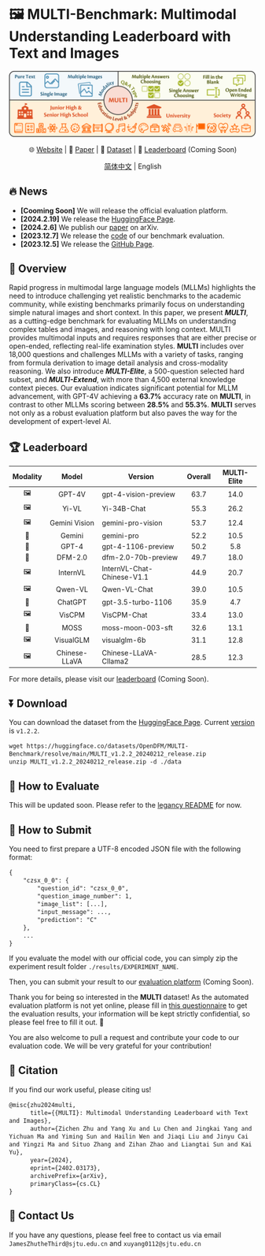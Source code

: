 # 🖼️ MULTI-Benchmark: Multimodal Understanding Leaderboard with Text and Images

<div align="center">

![MULTI](./docs/static/images/overview.png)

🌐 [Website](https://OpenDFM.github.io/MULTI-Benchmark/) | 📃 [Paper](https://arxiv.org/abs/2402.03173/) | 🤗 [Dataset](https://huggingface.co/datasets/OpenDFM/MULTI-Benchmark) | 🎯 [Leaderboard]() (Coming Soon) 

[简体中文](./README_zh.md) | English

</div>

## 🔥 News

- **[Cooming Soon]** We will release the official evaluation platform.
- **[2024.2.19]** We release the [HuggingFace Page](https://huggingface.co/datasets/OpenDFM/MULTI-Benchmark/).
- **[2024.2.6]** We publish our [paper](https://arxiv.org/abs/2402.03173/) on arXiv.
- **[2023.12.7]** We release the [code](./eval) of our benchmark evaluation.
- **[2023.12.5]** We release the [GitHub Page](https://OpenDFM.github.io/MULTI-Benchmark/).

## 📖 Overview

Rapid progress in multimodal large language models (MLLMs) highlights the need to introduce challenging yet realistic benchmarks to the academic community, while existing benchmarks primarily focus on understanding simple natural images and short context. In this paper, we present ***MULTI***, as a cutting-edge benchmark for evaluating MLLMs on understanding complex tables and images, and reasoning with long context. MULTI provides multimodal inputs and requires responses that are either precise or open-ended, reflecting real-life examination styles. **MULTI** includes over 18,000 questions and challenges MLLMs with a variety of tasks, ranging from formula derivation to image detail analysis and cross-modality reasoning. We also introduce ***MULTI-Elite***, a 500-question selected hard subset, and ***MULTI-Extend***, with more than 4,500 external knowledge context pieces. Our evaluation indicates significant potential for MLLM advancement, with GPT-4V achieving a **63.7%** accuracy rate on **MULTI**, in contrast to other MLLMs scoring between **28.5%** and **55.3%**. **MULTI** serves not only as a robust evaluation platform but also paves the way for the development of expert-level AI.

## 🏆 Leaderboard

| Modality |     Model     | Version                    | Overall | MULTI-Elite |
|:--------:|:-------------:| -------------------------- |:-------:|:-----------:|
|    🖼️    |    GPT-4V     | gpt-4-vision-preview       |  63.7   |    14.0     |
|    🖼️    |     Yi-VL     | Yi-34B-Chat                |  55.3   |    26.2     |
|    🖼️    | Gemini Vision | gemini-pro-vision          |  53.7   |    12.4     |
|    📃    |    Gemini     | gemini-pro                 |  52.2   |    10.5     |
|    📃    |     GPT-4     | gpt-4-1106-preview         |  50.2   |     5.8     |
|    📃    |    DFM-2.0    | dfm-2.0-70b-preview        |  49.7   |    18.0     |
|    🖼️    |   InternVL    | InternVL-Chat-Chinese-V1.1 |  44.9   |    20.7     |
|    🖼️    |    Qwen-VL    | Qwen-VL-Chat               |  39.0   |    10.5     |
|    📃    |    ChatGPT    | gpt-3.5-turbo-1106         |  35.9   |     4.7     |
|    🖼️    |    VisCPM     | VisCPM-Chat                |  33.4   |    13.0     |
|    📃    |     MOSS      | moss-moon-003-sft          |  32.6   |    13.1     |
|    🖼️    |   VisualGLM   | visualglm-6b               |  31.1   |    12.8     |
|    🖼️    | Chinese-LLaVA | Chinese-LLaVA-Cllama2      |  28.5   |    12.3     |

For more details, please visit our [leaderboard]() (Coming Soon).

## ⏬ Download

You can download the dataset from the [HuggingFace Page](https://huggingface.co/datasets/OpenDFM/MULTI-Benchmark). Current [version](https://huggingface.co/datasets/OpenDFM/MULTI-Benchmark/blob/main/MULTI_v1.2.2_20240212_release.zip) is `v1.2.2`.

```
wget https://huggingface.co/datasets/OpenDFM/MULTI-Benchmark/resolve/main/MULTI_v1.2.2_20240212_release.zip
unzip MULTI_v1.2.2_20240212_release.zip -d ./data
```

## 📝 How to Evaluate

This will be updated soon. Please refer to the [legancy README](./eval/models/README.md) for now.

## 📮 How to Submit

You need to first prepare a UTF-8 encoded JSON file with the following format:

```
{
    "czsx_0_0": {
        "question_id": "czsx_0_0",
        "question_image_number": 1,
        "image_list": [...],
        "input_message": ...,
        "prediction": "C"
    },
    ...
}
```
If you evaluate the model with our official code, you can simply zip the experiment result folder `./results/EXPERIMENT_NAME`. 

Then, you can submit your result to our [evaluation platform](https://wj.sjtu.edu.cn/q/89UmRAJn) (Coming Soon).

Thank you for being so interested in the **MULTI** dataset! As the automated evaluation platform is not yet online, please fill in [this questionnaire](https://wj.sjtu.edu.cn/q/89UmRAJn) to get the evaluation results, your information will be kept strictly confidential, so please feel free to fill it out. 🤗

You are also welcome to pull a request and contribute your code to our evaluation code. We will be very grateful for your contribution!

## 📑 Citation

If you find our work useful, please citing us!

```
@misc{zhu2024multi,
      title={{MULTI}: Multimodal Understanding Leaderboard with Text and Images}, 
      author={Zichen Zhu and Yang Xu and Lu Chen and Jingkai Yang and Yichuan Ma and Yiming Sun and Hailin Wen and Jiaqi Liu and Jinyu Cai and Yingzi Ma and Situo Zhang and Zihan Zhao and Liangtai Sun and Kai Yu},
      year={2024},
      eprint={2402.03173},
      archivePrefix={arXiv},
      primaryClass={cs.CL}
}
```

## 📧 Contact Us

If you have any questions, please feel free to contact us via email `JamesZhutheThird@sjtu.edu.cn` and `xuyang0112@sjtu.edu.cn`
